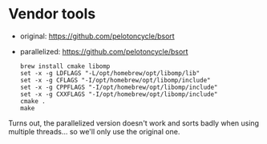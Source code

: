 # Vendor tools

- original: <https://github.com/pelotoncycle/bsort>
- parallelized: <https://github.com/pelotoncycle/bsort>

    ```
    brew install cmake libomp
    set -x -g LDFLAGS "-L/opt/homebrew/opt/libomp/lib"
    set -x -g CFLAGS "-I/opt/homebrew/opt/libomp/include"
    set -x -g CPPFLAGS "-I/opt/homebrew/opt/libomp/include"
    set -x -g CXXFLAGS "-I/opt/homebrew/opt/libomp/include"
    cmake .
    make
    ```

Turns out, the parallelized version doesn't work and sorts badly when using multiple threads... so we'll only use the original one.
